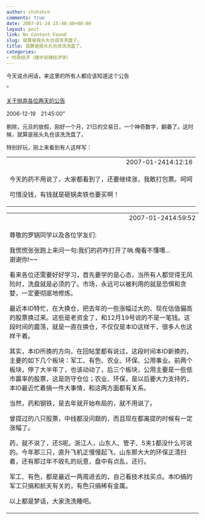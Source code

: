 ```yaml
---
author: chzhshch
comments: true
date: 2007-01-24 15:40:48+00:00
layout: post
link: No Content Found
slug: 就算是摇头丸也该洗洗盘了。
title: 就算是摇头丸也该洗洗盘了。
categories:
- 时政经济（缠中说禅经济学）
---
```


			

今天说点闲话，来这里的所有人都应该知道这个公告

“

[关于抛弃各位两天的公告](http://blog.sina.com.cn/u/486e105c010007pr)

2006-12-19　21:45:00”

剔除，元旦的放假，刚好一个月，21日的交易日，一个神奇数字，翻番了。这时候，就算是摇头丸也该洗洗盘了。

特别好玩，刚上来看到有人这样写：

<table cellpadding="0" border="0" align="center" cellspacing="0" class="itemBody" ><tbody ><tr >
<td align="right" class="iPubdate" >2007-01-2414:12:16
</td></tr><tr >
<td class="iText" >

今天的药不用说了，大家都看到了，还要继续涨，我敢打包票。呵呵  
  
可惜没钱，有钱就是砸锅卖铁也要买啊！

</td></tr></tbody></table><table cellpadding="0" border="0" align="center" cellspacing="0" class="itemBody" ><tbody ><tr >
<td align="right" class="iPubdate" >2007-01-2414:59:52
</td></tr><tr >
<td class="iText" >

尊敬的罗锅同学以及各位学友们:  
  
我慌慌张张跑上来问一句:我们的药咋打开了呐.俺看不懂噢...  
谢谢你!~~

看来各位还需要好好学习，首先要学的是心态，当所有人都觉得无风险时，洗盘就是必须的了。市场，永远可以被利用的就是恐惧和贪婪，一定要彻底地修炼。

最近本ID特忙，在大换仓，把去年的一些涨幅过大的、现在估值偏高的股票换过来。这些是老资金了，和12月19号说的不是一笔钱。这段时间的震荡，就是一直在换仓，不仅仅是本ID这样干，很多人也这样干着。

其实，本ID所换的方向，在回帖里都有说过，这段时间本ID新换的，主要的如下几个板块：军工、有色、农业、环保、公用事业。前两个板块，停了大半年了，也该动动了，后三个板块，公用主要是一些低市赢率的股票，这是防守仓位；农业、环保，是以后要大力支持的，本ID最近忙着搞一件大事情，和这两方面都有关系。

当然，药和钢铁，是去年就开始布局的，就不用说了。

曾提过的八只股票，中线都没问题的，而且现在都离提的时候有一定涨幅了。

药，就不说了，还S呢。浙江人，山东人、管子、5夹1都没什么可说的。今年那三只，直升飞机正慢慢起飞，山东那大大的环保正清扫着，还有那过年不收礼的玩意，盘中有点乱，还行。

军工、有色，都是最近一两周进去的，自己看技术找买点。本ID搞的军工只搞和航天有关的，有色只搞稀有金属。

以上都是梦话，大家洗洗睡吧。

</td></tr></tbody></table>
